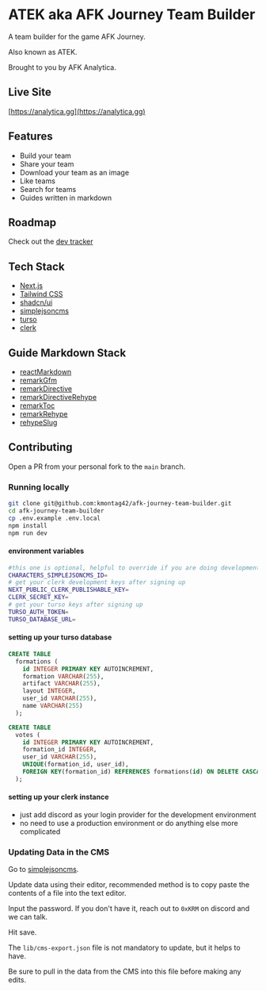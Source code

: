# ATEK aka AFK Journey Team Builder

A team builder for the game AFK Journey.

Also known as ATEK.

Brought to you by AFK Analytica.

## Live Site

[https://analytica.gg](https://analytica.gg)

## Features

- Build your team
- Share your team
- Download your team as an image
- Like teams
- Search for teams
- Guides written in markdown

## Roadmap

Check out the [dev tracker](https://analytica.gg/dev-tracker)

## Tech Stack

- [Next.js](https://nextjs.org/)
- [Tailwind CSS](https://tailwindcss.com/)
- [shadcn/ui](https://ui.shadcn.com/)
- [simplejsoncms](https://simplejsoncms.com/)
- [turso](https://turso.tech)
- [clerk](https://clerk.com)

## Guide Markdown Stack

- [reactMarkdown](https://github.com/remarkjs/react-markdown)
- [remarkGfm](https://github.com/remarkjs/remark-gfm)
- [remarkDirective](https://github.com/remarkjs/remark-directive)
- [remarkDirectiveRehype](https://github.com/IGassmann/remark-directive-rehype)
- [remarkToc](https://github.com/remarkjs/remark-toc)
- [remarkRehype](https://github.com/remarkjs/remark-rehype)
- [rehypeSlug](https://github.com/rehypejs/rehype-slug)

## Contributing

Open a PR from your personal fork to the `main` branch.

### Running locally

```bash
git clone git@github.com:kmontag42/afk-journey-team-builder.git
cd afk-journey-team-builder
cp .env.example .env.local
npm install
npm run dev
```

#### environment variables

```bash
#this one is optional, helpful to override if you are doing development on the data model itself
CHARACTERS_SIMPLEJSONCMS_ID=
# get your clerk development keys after signing up
NEXT_PUBLIC_CLERK_PUBLISHABLE_KEY=
CLERK_SECRET_KEY=
# get your turso keys after signing up
TURSO_AUTH_TOKEN=
TURSO_DATABASE_URL=
```

#### setting up your turso database

```sql
CREATE TABLE
  formations (
    id INTEGER PRIMARY KEY AUTOINCREMENT,
    formation VARCHAR(255),
    artifact VARCHAR(255),
    layout INTEGER,
    user_id VARCHAR(255),
    name VARCHAR(255)
  );

CREATE TABLE
  votes (
    id INTEGER PRIMARY KEY AUTOINCREMENT,
    formation_id INTEGER,
    user_id VARCHAR(255),
    UNIQUE(formation_id, user_id),
    FOREIGN KEY(formation_id) REFERENCES formations(id) ON DELETE CASCADE
  );
```

#### setting up your clerk instance

- just add discord as your login provider for the development environment
- no need to use a production environment or do anything else more complicated

### Updating Data in the CMS

Go to [simplejsoncms](https://simplejsoncms.com/mdb18slfe7).

Update data using their editor, recommended method is to copy paste the contents of a file into the text editor.

Input the password. If you don't have it, reach out to `0xKRM` on discord and we can talk.

Hit save.

The `lib/cms-export.json` file is not mandatory to update, but it helps to have.

Be sure to pull in the data from the CMS into this file before making any edits.
